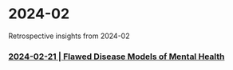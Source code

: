# 2024-02
 Retrospective insights from 2024-02

### [2024-02-21 | Flawed Disease Models of Mental Health](https://github.com/true-hindsight/2024-02/blob/main/21.md#flawed-disease-models-of-mental-health)
